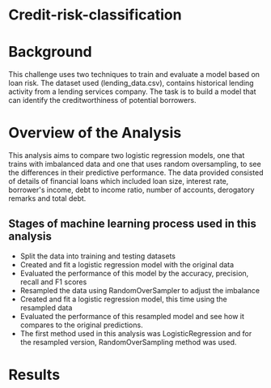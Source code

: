 # Credit-risk-classification

# Background
This challenge uses two techniques to train and evaluate a model based on loan risk.
The dataset used (lending_data.csv), contains historical lending activity from a lending services company.
The task is to build a model that can identify the creditworthiness of potential borrowers.

# Overview of the Analysis
This analysis aims to compare two logistic regression models, one that trains with imbalanced data and one that uses random oversampling, to see the differences in their predictive performance.
The data provided consisted of details of financial loans which included loan size, interest rate, borrower's income, debt to income ratio, number of accounts, derogatory remarks and total debt.

## Stages of machine learning process used in this analysis
- Split the data into training and testing datasets
- Created and fit a logistic regression model with the original data
- Evaluated the performance of this model by the accuracy, precision, recall and F1 scores
- Resampled the data using RandomOverSampler to adjust the imbalance
- Created and fit a logistic regression model, this time using the resampled data
- Evaluated the performance of this resampled model and see how it compares to the original predictions.
- The first method used in this analysis was LogisticRegression and for the resampled version, RandomOverSampling method was used.

# Results
